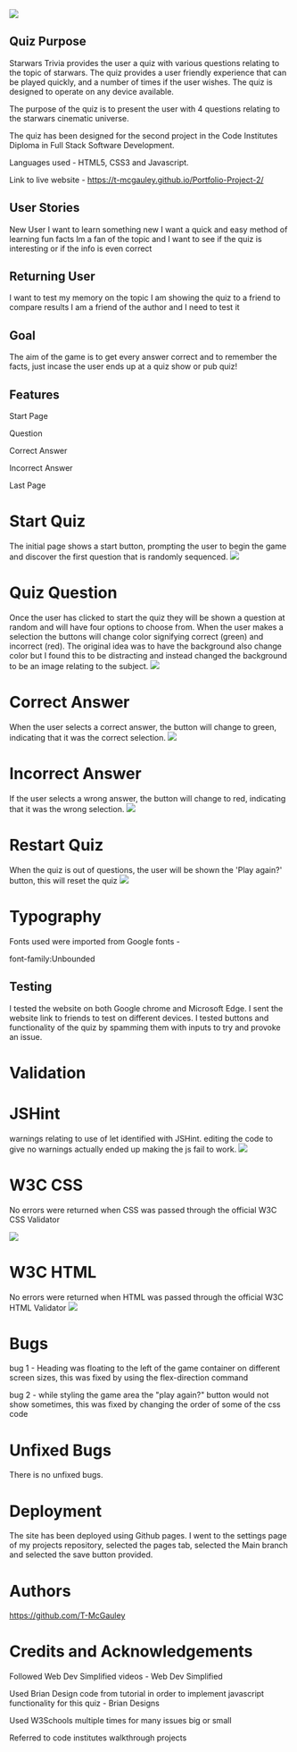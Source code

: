 <img src="assets/images/responsive.JPG">

## Quiz Purpose

Starwars Trivia provides the user a quiz with various questions relating to the topic of starwars. The quiz provides a user friendly experience that can be played quickly, and a number of times if the user wishes. 
The quiz is designed to operate on any device available.

The purpose of the quiz is to present the user with 4 questions relating to the starwars cinematic universe.

The quiz has been designed for the second project in the Code Institutes Diploma in Full Stack Software Development.

Languages used - HTML5, CSS3 and Javascript.

Link to live website - https://t-mcgauley.github.io/Portfolio-Project-2/

## User Stories
New User
I want to learn something new 
I want a quick and easy method of learning fun facts
Im a fan of the topic and I want to see if the quiz is interesting or if the info is even correct

## Returning User
I want to test my memory on the topic
I am showing the quiz to a friend to compare results
I am a friend of the author and I need to test it

## Goal
The aim of the game is to get every answer correct and to remember the facts, just incase the user ends up at a quiz show or pub quiz!

## Features
Start Page

Question

Correct Answer

Incorrect Answer

Last Page


# Start Quiz
The initial page shows a start button, prompting the user to begin the game and discover the first question that is randomly sequenced. 
<img src="assets/images/start-page.JPG">

# Quiz Question
Once the user has clicked to start the quiz they will be shown a question at random and will have four options to choose from.
When the user makes a selection the buttons will change color signifying correct (green) and incorrect (red).
The original idea was to have the background also change color but I found this to be distracting and instead changed the background to be an image relating to the subject.
<img src="assets/images/question-page.JPG">

# Correct Answer
When the user selects a correct answer, the button will change to green, indicating that it was the correct selection.
<img src="assets/images/correct-page.JPG">

# Incorrect Answer
If the user selects a wrong answer, the button will change to red, indicating that it was the wrong selection.
<img src="assets/images/incorrect-page.JPG">

# Restart Quiz
When the quiz is out of questions, the user will be shown the 'Play again?' button, this will reset the quiz
<img src="assets/images/play-again-page.JPG">

# Typography
Fonts used were imported from Google fonts -<link href="https://fonts.googleapis.com/css2?family=Unbounded:wght@400;800&display=swap" rel="stylesheet">

font-family:Unbounded

## Testing

I tested the website on both Google chrome and Microsoft Edge.
I sent the website link to friends to test on different devices.
I tested buttons and functionality of the quiz by spamming them with inputs to try and provoke an issue.

# Validation

# JSHint
warnings relating to use of let identified with JSHint. 
editing the code to give no warnings actually ended up making the js fail to work.
<img src="assets/images/jshint.JPG">

# W3C CSS
No errors were returned when CSS was passed through the official W3C CSS Validator 

<img src="assets/images/css-validator.JPG">

# W3C HTML
No errors were returned when HTML was passed through the official W3C HTML Validator
<img src="assets/images/html-validator.JPG">

# Bugs
bug 1 - Heading was floating to the left of the game container on different screen sizes, this was fixed by using the flex-direction command

bug 2 - while styling the game area the "play again?" button would not show sometimes, this was fixed by changing the order of some of the css code

# Unfixed Bugs
There is no unfixed bugs.

# Deployment
The site has been deployed using Github pages.
I went to the settings page of my projects repository, selected the pages tab, selected the Main branch and selected the save button provided. 

# Authors
https://github.com/T-McGauley

# Credits and Acknowledgements
Followed Web Dev Simplified videos - Web Dev Simplified

Used Brian Design code from tutorial in order to implement javascript functionality for this quiz  - Brian Designs

Used W3Schools multiple times for many issues big or small

Referred to code institutes walkthrough projects
